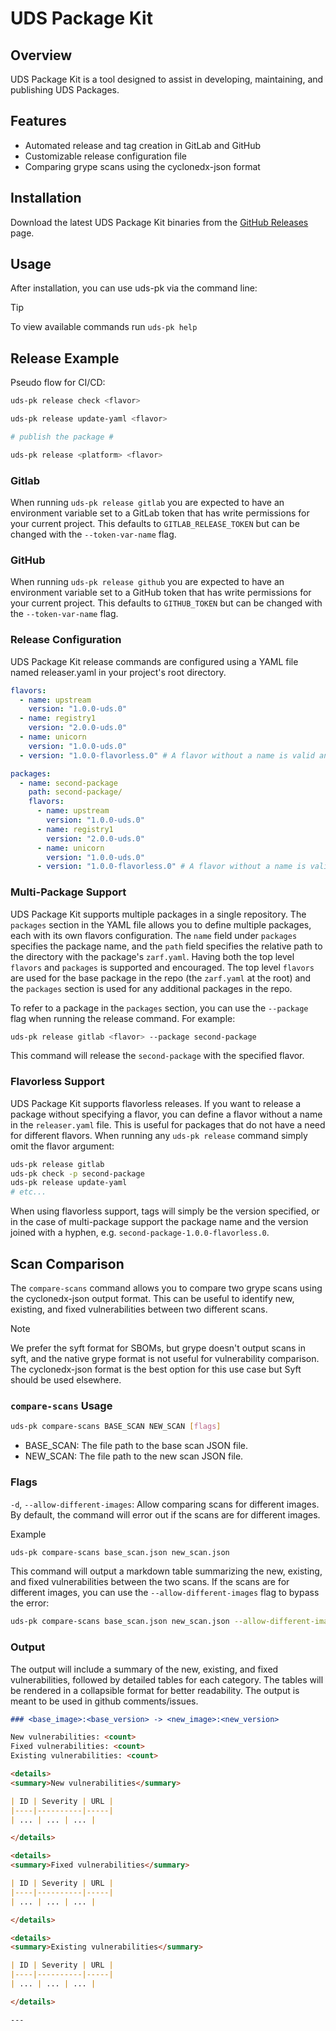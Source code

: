 # UDS Package Kit

## Overview

UDS Package Kit is a tool designed to assist in developing, maintaining, and publishing UDS Packages.

## Features

- Automated release and tag creation in GitLab and GitHub
- Customizable release configuration file
- Comparing grype scans using the cyclonedx-json format

## Installation

Download the latest UDS Package Kit binaries from the [GitHub Releases](https://github.com/defenseunicorns/uds-pk/releases) page.

## Usage

After installation, you can use uds-pk via the command line:

> [!TIP]
> To view available commands run `uds-pk help`

## Release Example

Pseudo flow for CI/CD:

```bash
uds-pk release check <flavor>

uds-pk release update-yaml <flavor>

# publish the package #

uds-pk release <platform> <flavor>
```

### Gitlab

When running `uds-pk release gitlab` you are expected to have an environment variable set to a GitLab token that has write permissions for your current project. This defaults to `GITLAB_RELEASE_TOKEN` but can be changed with the `--token-var-name` flag.

### GitHub

When running `uds-pk release github` you are expected to have an environment variable set to a GitHub token that has write permissions for your current project. This defaults to `GITHUB_TOKEN` but can be changed with the `--token-var-name` flag.

### Release Configuration

UDS Package Kit release commands are configured using a YAML file named releaser.yaml in your project's root directory.

```yaml
flavors:
  - name: upstream
    version: "1.0.0-uds.0"
  - name: registry1
    version: "2.0.0-uds.0"
  - name: unicorn
    version: "1.0.0-uds.0"
  - version: "1.0.0-flavorless.0" # A flavor without a name is valid and will be used when the [flavor] argument is not provided to the various release commands.

packages:
  - name: second-package
    path: second-package/
    flavors:
      - name: upstream
        version: "1.0.0-uds.0"
      - name: registry1
        version: "2.0.0-uds.0"
      - name: unicorn
        version: "1.0.0-uds.0"
      - version: "1.0.0-flavorless.0" # A flavor without a name is valid and will be used when the [flavor] argument is not provided to the various release commands.
```

### Multi-Package Support

UDS Package Kit supports multiple packages in a single repository. The `packages` section in the YAML file allows you to define multiple packages, each with its own flavors configuration. The `name` field under `packages` specifies the package name, and the `path` field specifies the relative path to the directory with the package's `zarf.yaml`. Having both the top level `flavors` and `packages` is supported and encouraged. The top level `flavors` are used for the base package in the repo (the `zarf.yaml` at the root) and the `packages` section is used for any additional packages in the repo.

To refer to a package in the `packages` section, you can use the `--package` flag when running the release command. For example:

```bash
uds-pk release gitlab <flavor> --package second-package
```

This command will release the `second-package` with the specified flavor.

### Flavorless Support

UDS Package Kit supports flavorless releases. If you want to release a package without specifying a flavor, you can define a flavor without a name in the `releaser.yaml` file. This is useful for packages that do not have a need for different flavors. When running any `uds-pk release` command simply omit the flavor argument:

```bash
uds-pk release gitlab
uds-pk check -p second-package
uds-pk release update-yaml
# etc...
```

When using flavorless support, tags will simply be the version specified, or in the case of multi-package support the package name and the version joined with a hyphen, e.g. `second-package-1.0.0-flavorless.0`.

## Scan Comparison

The `compare-scans` command allows you to compare two grype scans using the cyclonedx-json output format. This can be useful to identify new, existing, and fixed vulnerabilities between two different scans.

> [!NOTE]
> We prefer the syft format for SBOMs, but grype doesn't output scans in syft, and the native grype format is not useful for vulnerability comparison. The cyclonedx-json format is the best option for this use case but Syft should be used elsewhere.

### `compare-scans` Usage

```bash
uds-pk compare-scans BASE_SCAN NEW_SCAN [flags]
```

- BASE_SCAN: The file path to the base scan JSON file.
- NEW_SCAN: The file path to the new scan JSON file.

### Flags

`-d`, `--allow-different-images`: Allow comparing scans for different images. By default, the command will error out if the scans are for different images.

Example

```bash
uds-pk compare-scans base_scan.json new_scan.json
```

This command will output a markdown table summarizing the new, existing, and fixed vulnerabilities between the two scans. If the scans are for different images, you can use the `--allow-different-images` flag to bypass the error:

```bash
uds-pk compare-scans base_scan.json new_scan.json --allow-different-images
```

### Output

The output will include a summary of the new, existing, and fixed vulnerabilities, followed by detailed tables for each category. The tables will be rendered in a collapsible format for better readability. The output is meant to be used in github comments/issues.

```markdown
### <base_image>:<base_version> -> <new_image>:<new_version>

New vulnerabilities: <count>
Fixed vulnerabilities: <count>
Existing vulnerabilities: <count>

<details>
<summary>New vulnerabilities</summary>

| ID | Severity | URL |
|----|----------|-----|
| ... | ... | ... |

</details>

<details>
<summary>Fixed vulnerabilities</summary>

| ID | Severity | URL |
|----|----------|-----|
| ... | ... | ... |

</details>

<details>
<summary>Existing vulnerabilities</summary>

| ID | Severity | URL |
|----|----------|-----|
| ... | ... | ... |

</details>

---
```
